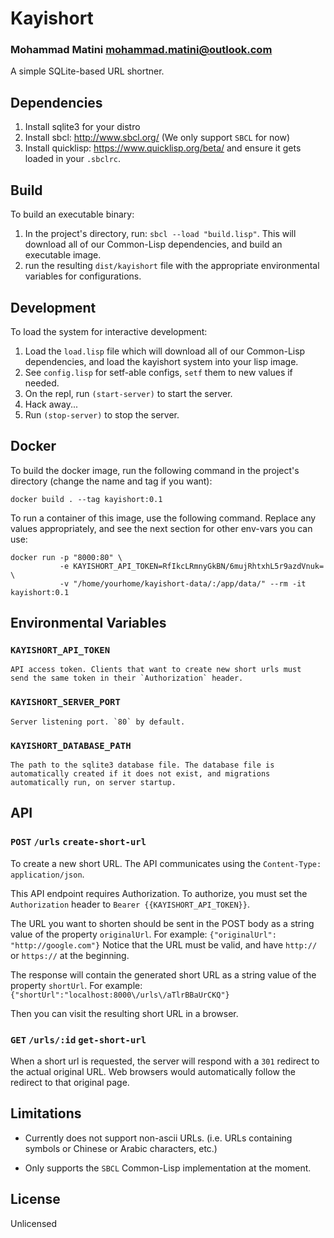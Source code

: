 # Kayishort
### Mohammad Matini <mohammad.matini@outlook.com>

A simple SQLite-based URL shortner.

## Dependencies
1. Install sqlite3 for your distro
2. Install sbcl: http://www.sbcl.org/ (We only support `SBCL` for now)
3. Install quicklisp: https://www.quicklisp.org/beta/ and ensure it
   gets loaded in your `.sbclrc`.

## Build
To build an executable binary:

1. In the project's directory, run: `sbcl --load "build.lisp"`. This
   will download all of our Common-Lisp dependencies, and build an
   executable image.
2. run the resulting `dist/kayishort` file with the appropriate
   environmental variables for configurations.

## Development
To load the system for interactive development:

1. Load the `load.lisp` file which will download all of our
   Common-Lisp dependencies, and load the kayishort system into your
   lisp image.
2. See `config.lisp` for setf-able configs, `setf` them to new values
   if needed.
3. On the repl, run `(start-server)` to start the server.
4. Hack away...
5. Run `(stop-server)` to stop the server.

## Docker
To build the docker image, run the following command in the project's
directory (change the name and tag if you want):

```
docker build . --tag kayishort:0.1
```

To run a container of this image, use the following command. Replace
any values appropriately, and see the next section for other env-vars
you can use:

```
docker run -p "8000:80" \
           -e KAYISHORT_API_TOKEN=RfIkcLRmnyGkBN/6mujRhtxhL5r9azdVnuk= \
           -v "/home/yourhome/kayishort-data/:/app/data/" --rm -it kayishort:0.1
```

## Environmental Variables

### `KAYISHORT_API_TOKEN`
    API access token. Clients that want to create new short urls must
    send the same token in their `Authorization` header.

### `KAYISHORT_SERVER_PORT`
    Server listening port. `80` by default.
    
### `KAYISHORT_DATABASE_PATH`
    The path to the sqlite3 database file. The database file is
    automatically created if it does not exist, and migrations
    automatically run, on server startup.
    
## API

### `POST` `/urls` `create-short-url`
To create a new short URL. The API communicates using the
`Content-Type: application/json`. 

This API endpoint requires Authorization. To authorize, you must set
the `Authorization` header to `Bearer {{KAYISHORT_API_TOKEN}}`.

The URL you want to shorten should be sent in the POST body as a
string value of the property `originalUrl`. For example:
`{"originalUrl": "http://google.com"}` Notice that the URL must be
valid, and have `http://` or `https://` at the beginning.

The response will contain the generated short URL as a string value of
the property `shortUrl`. For example:
`{"shortUrl":"localhost:8000\/urls\/aTlrBBaUrCKQ"}`

Then you can visit the resulting short URL in a browser.

### `GET` `/urls/:id` `get-short-url`
When a short url is requested, the server will respond with a `301`
redirect to the actual original URL. Web browsers would automatically
follow the redirect to that original page.

## Limitations
* Currently does not support non-ascii URLs. (i.e. URLs containing
symbols or Chinese or Arabic characters, etc.)

* Only supports the `SBCL` Common-Lisp implementation at the moment.

## License
Unlicensed
